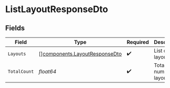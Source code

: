 # ListLayoutResponseDto


## Fields

| Field                                                                          | Type                                                                           | Required                                                                       | Description                                                                    |
| ------------------------------------------------------------------------------ | ------------------------------------------------------------------------------ | ------------------------------------------------------------------------------ | ------------------------------------------------------------------------------ |
| `Layouts`                                                                      | [][components.LayoutResponseDto](../../models/components/layoutresponsedto.md) | :heavy_check_mark:                                                             | List of layouts                                                                |
| `TotalCount`                                                                   | *float64*                                                                      | :heavy_check_mark:                                                             | Total number of layouts                                                        |